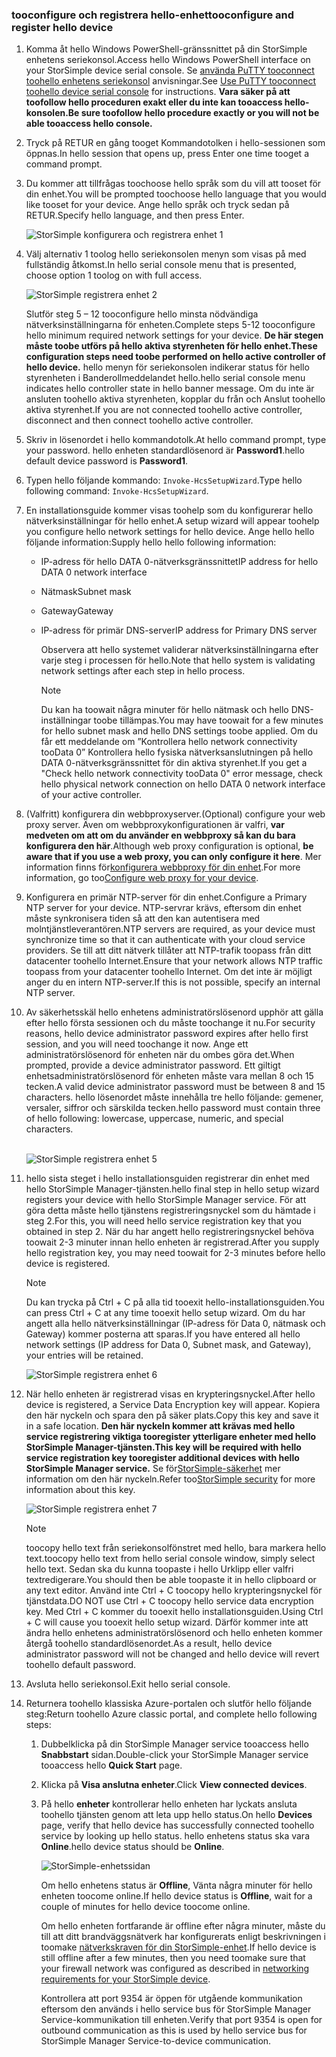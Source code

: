 <!--author=alkohli last changed: 02/22/2016-->


### <a name="tooconfigure-and-register-hello-device"></a><span data-ttu-id="4b82d-101">tooconfigure och registrera hello-enhet</span><span class="sxs-lookup"><span data-stu-id="4b82d-101">tooconfigure and register hello device</span></span>
1. <span data-ttu-id="4b82d-102">Komma åt hello Windows PowerShell-gränssnittet på din StorSimple enhetens seriekonsol.</span><span class="sxs-lookup"><span data-stu-id="4b82d-102">Access hello Windows PowerShell interface on your StorSimple device serial console.</span></span> <span data-ttu-id="4b82d-103">Se [använda PuTTY tooconnect toohello enhetens seriekonsol](#use-putty-to-connect-to-the-device-serial-console) anvisningar.</span><span class="sxs-lookup"><span data-stu-id="4b82d-103">See [Use PuTTY tooconnect toohello device serial console](#use-putty-to-connect-to-the-device-serial-console) for instructions.</span></span> <span data-ttu-id="4b82d-104">**Vara säker på att toofollow hello proceduren exakt eller du inte kan tooaccess hello-konsolen.**</span><span class="sxs-lookup"><span data-stu-id="4b82d-104">**Be sure toofollow hello procedure exactly or you will not be able tooaccess hello console.**</span></span>
2. <span data-ttu-id="4b82d-105">Tryck på RETUR en gång tooget Kommandotolken i hello-sessionen som öppnas.</span><span class="sxs-lookup"><span data-stu-id="4b82d-105">In hello session that opens up, press Enter one time tooget a command prompt.</span></span> 
3. <span data-ttu-id="4b82d-106">Du kommer att tillfrågas toochoose hello språk som du vill att tooset för din enhet.</span><span class="sxs-lookup"><span data-stu-id="4b82d-106">You will be prompted toochoose hello language that you would like tooset for your device.</span></span> <span data-ttu-id="4b82d-107">Ange hello språk och tryck sedan på RETUR.</span><span class="sxs-lookup"><span data-stu-id="4b82d-107">Specify hello language, and then press Enter.</span></span> 
   
    ![StorSimple konfigurera och registrera enhet 1](./media/storsimple-configure-and-register-device-u1/HCS_RegisterYourDevice1-U1-include.png)
4. <span data-ttu-id="4b82d-109">Välj alternativ 1 toolog hello seriekonsolen menyn som visas på med fullständig åtkomst.</span><span class="sxs-lookup"><span data-stu-id="4b82d-109">In hello serial console menu that is presented, choose option 1 toolog on with full access.</span></span> 
   
    ![StorSimple registrera enhet 2](./media/storsimple-configure-and-register-device-u1/HCS_RegisterYourDevice2_U1-include.png)
   
     <span data-ttu-id="4b82d-111">Slutför steg 5 – 12 tooconfigure hello minsta nödvändiga nätverksinställningarna för enheten.</span><span class="sxs-lookup"><span data-stu-id="4b82d-111">Complete steps 5-12 tooconfigure hello minimum required network settings for your device.</span></span> <span data-ttu-id="4b82d-112">**De här stegen måste toobe utförs på hello aktiva styrenheten för hello enhet.**</span><span class="sxs-lookup"><span data-stu-id="4b82d-112">**These configuration steps need toobe performed on hello active controller of hello device.**</span></span> <span data-ttu-id="4b82d-113">hello menyn för seriekonsolen indikerar status för hello styrenheten i Banderollmeddelandet hello.</span><span class="sxs-lookup"><span data-stu-id="4b82d-113">hello serial console menu indicates hello controller state in hello banner message.</span></span> <span data-ttu-id="4b82d-114">Om du inte är ansluten toohello aktiva styrenheten, kopplar du från och Anslut toohello aktiva styrenhet.</span><span class="sxs-lookup"><span data-stu-id="4b82d-114">If you are not connected toohello active controller, disconnect and then connect toohello active controller.</span></span>
5. <span data-ttu-id="4b82d-115">Skriv in lösenordet i hello kommandotolk.</span><span class="sxs-lookup"><span data-stu-id="4b82d-115">At hello command prompt, type your password.</span></span> <span data-ttu-id="4b82d-116">hello enheten standardlösenord är **Password1**.</span><span class="sxs-lookup"><span data-stu-id="4b82d-116">hello default device password is **Password1**.</span></span>
6. <span data-ttu-id="4b82d-117">Typen hello följande kommando: `Invoke-HcsSetupWizard`.</span><span class="sxs-lookup"><span data-stu-id="4b82d-117">Type hello following command: `Invoke-HcsSetupWizard`.</span></span> 
7. <span data-ttu-id="4b82d-118">En installationsguide kommer visas toohelp som du konfigurerar hello nätverksinställningar för hello enhet.</span><span class="sxs-lookup"><span data-stu-id="4b82d-118">A setup wizard will appear toohelp you configure hello network settings for hello device.</span></span> <span data-ttu-id="4b82d-119">Ange hello hello följande information:</span><span class="sxs-lookup"><span data-stu-id="4b82d-119">Supply hello hello following information:</span></span> 
   
   * <span data-ttu-id="4b82d-120">IP-adress för hello DATA 0-nätverksgränssnittet</span><span class="sxs-lookup"><span data-stu-id="4b82d-120">IP address for hello DATA 0 network interface</span></span>
   * <span data-ttu-id="4b82d-121">Nätmask</span><span class="sxs-lookup"><span data-stu-id="4b82d-121">Subnet mask</span></span>
   * <span data-ttu-id="4b82d-122">Gateway</span><span class="sxs-lookup"><span data-stu-id="4b82d-122">Gateway</span></span>
   * <span data-ttu-id="4b82d-123">IP-adress för primär DNS-server</span><span class="sxs-lookup"><span data-stu-id="4b82d-123">IP address for Primary DNS server</span></span>
     
        <span data-ttu-id="4b82d-124">Observera att hello systemet validerar nätverksinställningarna efter varje steg i processen för hello.</span><span class="sxs-lookup"><span data-stu-id="4b82d-124">Note that hello system is validating network settings after each step in hello process.</span></span>
     
     > [!NOTE]
     > <span data-ttu-id="4b82d-125">Du kan ha toowait några minuter för hello nätmask och hello DNS-inställningar toobe tillämpas.</span><span class="sxs-lookup"><span data-stu-id="4b82d-125">You may have toowait for a few minutes for hello subnet mask and hello DNS settings toobe applied.</span></span> <span data-ttu-id="4b82d-126">Om du får ett meddelande om ”Kontrollera hello network connectivity tooData 0” Kontrollera hello fysiska nätverksanslutningen på hello DATA 0-nätverksgränssnittet för din aktiva styrenhet.</span><span class="sxs-lookup"><span data-stu-id="4b82d-126">If you get a "Check hello network connectivity tooData 0" error message, check hello physical network connection on hello DATA 0 network interface of your active controller.</span></span>
     > 
     > 
8. <span data-ttu-id="4b82d-127">(Valfritt) konfigurera din webbproxyserver.</span><span class="sxs-lookup"><span data-stu-id="4b82d-127">(Optional) configure your web proxy server.</span></span> <span data-ttu-id="4b82d-128">Även om webbproxykonfigurationen är valfri, **var medveten om att om du använder en webbproxy så kan du bara konfigurera den här**.</span><span class="sxs-lookup"><span data-stu-id="4b82d-128">Although web proxy configuration is optional, **be aware that if you use a web proxy, you can only configure it here**.</span></span> <span data-ttu-id="4b82d-129">Mer information finns för[konfigurera webbproxy för din enhet](../articles/storsimple/storsimple-configure-web-proxy.md).</span><span class="sxs-lookup"><span data-stu-id="4b82d-129">For more information, go too[Configure web proxy for your device](../articles/storsimple/storsimple-configure-web-proxy.md).</span></span>
9. <span data-ttu-id="4b82d-130">Konfigurera en primär NTP-server för din enhet.</span><span class="sxs-lookup"><span data-stu-id="4b82d-130">Configure a Primary NTP server for your device.</span></span> <span data-ttu-id="4b82d-131">NTP-servrar krävs, eftersom din enhet måste synkronisera tiden så att den kan autentisera med molntjänstleverantören.</span><span class="sxs-lookup"><span data-stu-id="4b82d-131">NTP servers are required, as your device must synchronize time so that it can authenticate with your cloud service providers.</span></span> <span data-ttu-id="4b82d-132">Se till att ditt nätverk tillåter att NTP-trafik toopass från ditt datacenter toohello Internet.</span><span class="sxs-lookup"><span data-stu-id="4b82d-132">Ensure that your network allows NTP traffic toopass from your datacenter toohello Internet.</span></span> <span data-ttu-id="4b82d-133">Om det inte är möjligt anger du en intern NTP-server.</span><span class="sxs-lookup"><span data-stu-id="4b82d-133">If this is not possible, specify an internal NTP server.</span></span> 
10. <span data-ttu-id="4b82d-134">Av säkerhetsskäl hello enhetens administratörslösenord upphör att gälla efter hello första sessionen och du måste toochange it nu.</span><span class="sxs-lookup"><span data-stu-id="4b82d-134">For security reasons, hello device administrator password expires after hello first session, and you will need toochange it now.</span></span> <span data-ttu-id="4b82d-135">Ange ett administratörslösenord för enheten när du ombes göra det.</span><span class="sxs-lookup"><span data-stu-id="4b82d-135">When prompted, provide a device administrator password.</span></span> <span data-ttu-id="4b82d-136">Ett giltigt enhetsadministratörslösenord för enheten måste vara mellan 8 och 15 tecken.</span><span class="sxs-lookup"><span data-stu-id="4b82d-136">A valid device administrator password must be between 8 and 15 characters.</span></span> <span data-ttu-id="4b82d-137">hello lösenordet måste innehålla tre hello följande: gemener, versaler, siffror och särskilda tecken.</span><span class="sxs-lookup"><span data-stu-id="4b82d-137">hello password must contain three of hello following: lowercase, uppercase, numeric, and special characters.</span></span>
    
    <br/>![StorSimple registrera enhet 5](./media/storsimple-configure-and-register-device-u1/HCS_RegisterYourDevice5_U1-include.png)
11. <span data-ttu-id="4b82d-139">hello sista steget i hello installationsguiden registrerar din enhet med hello StorSimple Manager-tjänsten.</span><span class="sxs-lookup"><span data-stu-id="4b82d-139">hello final step in hello setup wizard registers your device with hello StorSimple Manager service.</span></span> <span data-ttu-id="4b82d-140">För att göra detta måste hello tjänstens registreringsnyckel som du hämtade i steg 2.</span><span class="sxs-lookup"><span data-stu-id="4b82d-140">For this, you will need hello service registration key that you obtained in step 2.</span></span> <span data-ttu-id="4b82d-141">När du har angett hello registreringsnyckel behöva toowait 2-3 minuter innan hello enheten är registrerad.</span><span class="sxs-lookup"><span data-stu-id="4b82d-141">After you supply hello registration key, you may need toowait for 2-3 minutes before hello device is registered.</span></span>
    
    > [!NOTE]
    > <span data-ttu-id="4b82d-142">Du kan trycka på Ctrl + C på alla tid tooexit hello-installationsguiden.</span><span class="sxs-lookup"><span data-stu-id="4b82d-142">You can press Ctrl + C at any time tooexit hello setup wizard.</span></span> <span data-ttu-id="4b82d-143">Om du har angett alla hello nätverksinställningar (IP-adress för Data 0, nätmask och Gateway) kommer posterna att sparas.</span><span class="sxs-lookup"><span data-stu-id="4b82d-143">If you have entered all hello network settings (IP address for Data 0, Subnet mask, and Gateway), your entries will be retained.</span></span>
    > 
    > 
    
    ![StorSimple registrera enhet 6](./media/storsimple-configure-and-register-device-u1/HCS_RegisterYourDevice6_U1-include.png)
12. <span data-ttu-id="4b82d-145">När hello enheten är registrerad visas en krypteringsnyckel.</span><span class="sxs-lookup"><span data-stu-id="4b82d-145">After hello device is registered, a Service Data Encryption key will appear.</span></span> <span data-ttu-id="4b82d-146">Kopiera den här nyckeln och spara den på säker plats.</span><span class="sxs-lookup"><span data-stu-id="4b82d-146">Copy this key and save it in a safe location.</span></span> <span data-ttu-id="4b82d-147">**Den här nyckeln kommer att krävas med hello service registrering viktiga tooregister ytterligare enheter med hello StorSimple Manager-tjänsten.**</span><span class="sxs-lookup"><span data-stu-id="4b82d-147">**This key will be required with hello service registration key tooregister additional devices with hello StorSimple Manager service.**</span></span> <span data-ttu-id="4b82d-148">Se för[StorSimple-säkerhet](../articles/storsimple/storsimple-security.md) mer information om den här nyckeln.</span><span class="sxs-lookup"><span data-stu-id="4b82d-148">Refer too[StorSimple security](../articles/storsimple/storsimple-security.md) for more information about this key.</span></span>
    
    ![StorSimple registrera enhet 7](./media/storsimple-configure-and-register-device-u1/HCS_RegisterYourDevice7_U1-include.png)    
    
    > [!NOTE]
    > <span data-ttu-id="4b82d-150">toocopy hello text från seriekonsolfönstret med hello, bara markera hello text.</span><span class="sxs-lookup"><span data-stu-id="4b82d-150">toocopy hello text from hello serial console window, simply select hello text.</span></span> <span data-ttu-id="4b82d-151">Sedan ska du kunna toopaste i hello Urklipp eller valfri textredigerare.</span><span class="sxs-lookup"><span data-stu-id="4b82d-151">You should then be able toopaste it in hello clipboard or any text editor.</span></span> <span data-ttu-id="4b82d-152">Använd inte Ctrl + C toocopy hello krypteringsnyckel för tjänstdata.</span><span class="sxs-lookup"><span data-stu-id="4b82d-152">DO NOT use Ctrl + C toocopy hello service data encryption key.</span></span> <span data-ttu-id="4b82d-153">Med Ctrl + C kommer du tooexit hello installationsguiden.</span><span class="sxs-lookup"><span data-stu-id="4b82d-153">Using Ctrl + C will cause you tooexit hello setup wizard.</span></span> <span data-ttu-id="4b82d-154">Därför kommer inte att ändra hello enhetens administratörslösenord och hello enheten kommer återgå toohello standardlösenordet.</span><span class="sxs-lookup"><span data-stu-id="4b82d-154">As a result, hello device administrator password will not be changed and hello device will revert toohello default password.</span></span>
    > 
    > 
13. <span data-ttu-id="4b82d-155">Avsluta hello seriekonsol.</span><span class="sxs-lookup"><span data-stu-id="4b82d-155">Exit hello serial console.</span></span>
14. <span data-ttu-id="4b82d-156">Returnera toohello klassiska Azure-portalen och slutför hello följande steg:</span><span class="sxs-lookup"><span data-stu-id="4b82d-156">Return toohello Azure classic portal, and complete hello following steps:</span></span>
    
    1. <span data-ttu-id="4b82d-157">Dubbelklicka på din StorSimple Manager service tooaccess hello **Snabbstart** sidan.</span><span class="sxs-lookup"><span data-stu-id="4b82d-157">Double-click your StorSimple Manager service tooaccess hello **Quick Start** page.</span></span>
    2. <span data-ttu-id="4b82d-158">Klicka på **Visa anslutna enheter**.</span><span class="sxs-lookup"><span data-stu-id="4b82d-158">Click **View connected devices**.</span></span>
    3. <span data-ttu-id="4b82d-159">På hello **enheter** kontrollerar hello enheten har lyckats ansluta toohello tjänsten genom att leta upp hello status.</span><span class="sxs-lookup"><span data-stu-id="4b82d-159">On hello **Devices** page, verify that hello device has successfully connected toohello service by looking up hello status.</span></span> <span data-ttu-id="4b82d-160">hello enhetens status ska vara **Online**.</span><span class="sxs-lookup"><span data-stu-id="4b82d-160">hello device status should be **Online**.</span></span>
       
        ![StorSimple-enhetssidan](./media/storsimple-configure-and-register-device-u1/HCS_DevicesPageM_U1-include.png) 
       
        <span data-ttu-id="4b82d-162">Om hello enhetens status är **Offline**, Vänta några minuter för hello enheten toocome online.</span><span class="sxs-lookup"><span data-stu-id="4b82d-162">If hello device status is **Offline**, wait for a couple of minutes for hello device toocome online.</span></span> 
       
        <span data-ttu-id="4b82d-163">Om hello enheten fortfarande är offline efter några minuter, måste du till att ditt brandväggsnätverk har konfigurerats enligt beskrivningen i toomake [nätverkskraven för din StorSimple-enhet](../articles/storsimple/storsimple-system-requirements.md).</span><span class="sxs-lookup"><span data-stu-id="4b82d-163">If hello device is still offline after a few minutes, then you need toomake sure that your firewall network was configured as described in [networking requirements for your StorSimple device](../articles/storsimple/storsimple-system-requirements.md).</span></span> 
       
        <span data-ttu-id="4b82d-164">Kontrollera att port 9354 är öppen för utgående kommunikation eftersom den används i hello service bus för StorSimple Manager Service-kommunikation till enheten.</span><span class="sxs-lookup"><span data-stu-id="4b82d-164">Verify that port 9354 is open for outbound communication as this is used by hello service bus for StorSimple Manager Service-to-device communication.</span></span>

